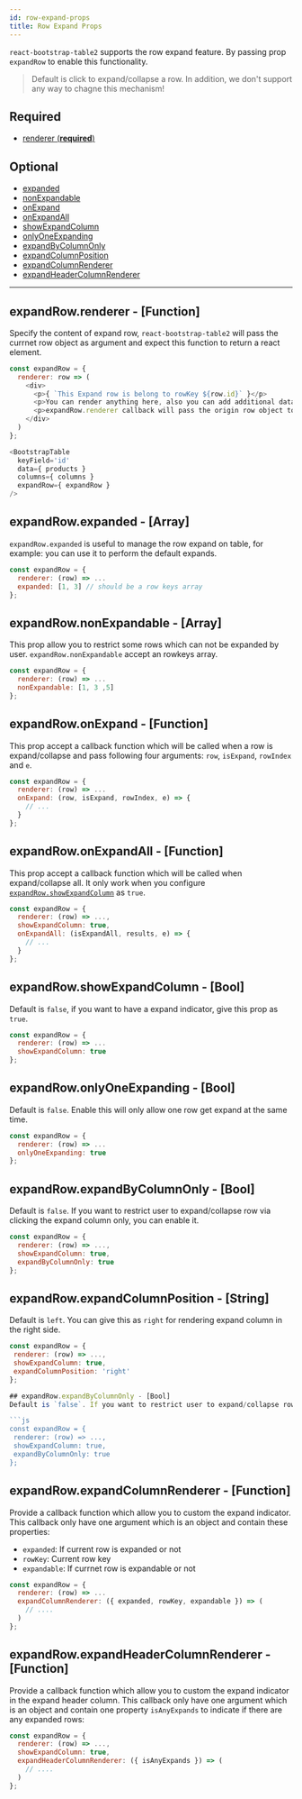 ```yaml
---
id: row-expand-props
title: Row Expand Props
---
```

`react-bootstrap-table2` supports the row expand feature. By passing prop `expandRow` to enable this functionality. 

> Default is click to expand/collapse a row. In addition, we don't support any way to chagne this mechanism!

## Required
* [renderer (**required**)](#expandrowrenderer-function)

## Optional
* [expanded](#expandrowexpanded-array)
* [nonExpandable](#expandrownonexpandable-array)
* [onExpand](#expandrowonexpand-function)
* [onExpandAll](#expandrowonexpandall-function)
* [showExpandColumn](#expandrowshowexpandcolumn-bool)
* [onlyOneExpanding](#expandrowonlyoneexpanding-bool)
* [expandByColumnOnly](#expandrowexpandbycolumnonly-bool)
* [expandColumnPosition](#expandrowexpandcolumnposition-string)
* [expandColumnRenderer](#expandrowexpandcolumnrenderer-function)
* [expandHeaderColumnRenderer](#expandrowexpandheadercolumnrenderer-function)

-----

## expandRow.renderer - [Function]

Specify the content of expand row, `react-bootstrap-table2` will pass the currnet row object as argument and expect this function to return a react element.


```js
const expandRow = {
  renderer: row => (
    <div>
      <p>{ `This Expand row is belong to rowKey ${row.id}` }</p>
      <p>You can render anything here, also you can add additional data on every row object</p>
      <p>expandRow.renderer callback will pass the origin row object to you</p>
    </div>
  )
};

<BootstrapTable
  keyField='id'
  data={ products }
  columns={ columns }
  expandRow={ expandRow }
/>
```


## expandRow.expanded - [Array]
`expandRow.expanded` is useful to manage the row expand on table, for example: you can use it to perform the default expands.

```js
const expandRow = {
  renderer: (row) => ...
  expanded: [1, 3] // should be a row keys array
};
```

## expandRow.nonExpandable - [Array]
This prop allow you to restrict some rows which can not be expanded by user. `expandRow.nonExpandable` accept an rowkeys array.

```js
const expandRow = {
  renderer: (row) => ...
  nonExpandable: [1, 3 ,5]
};
```

## expandRow.onExpand - [Function]
This prop accept a callback function which will be called when a row is expand/collapse and pass following four arguments:
`row`, `isExpand`, `rowIndex` and `e`.

```js
const expandRow = {
  renderer: (row) => ...
  onExpand: (row, isExpand, rowIndex, e) => {
    // ...
  }
};
```


## expandRow.onExpandAll - [Function]
This prop accept a callback function which will be called when expand/collapse all. It only work when you configure [`expandRow.showExpandColumn`](#expandrowshowexpandcolumn-bool) as `true`.

```js
const expandRow = {
  renderer: (row) => ...,
  showExpandColumn: true,
  onExpandAll: (isExpandAll, results, e) => {
    // ...
  }
};
```

## expandRow.showExpandColumn - [Bool]
Default is `false`, if you want to have a expand indicator, give this prop as `true`.

```js
const expandRow = {
  renderer: (row) => ...
  showExpandColumn: true
};
```

## expandRow.onlyOneExpanding - [Bool]
Default is `false`. Enable this will only allow one row get expand at the same time.

```js
const expandRow = {
  renderer: (row) => ...
  onlyOneExpanding: true
};
```

## expandRow.expandByColumnOnly - [Bool]
Default is `false`. If you want to restrict user to expand/collapse row via clicking the expand column only, you can enable it. 

```js
const expandRow = {
  renderer: (row) => ...,
  showExpandColumn: true,
  expandByColumnOnly: true
};
```

## expandRow.expandColumnPosition - [String]
Default is `left`. You can give this as `right` for rendering expand column in the right side.

 ```js
const expandRow = {
  renderer: (row) => ...,
  showExpandColumn: true,
  expandColumnPosition: 'right'
};

## expandRow.expandByColumnOnly - [Bool]
Default is `false`. If you want to restrict user to expand/collapse row via clicking the expand column only, you can enable it. 

```js
const expandRow = {
  renderer: (row) => ...,
  showExpandColumn: true,
  expandByColumnOnly: true
};
```

## expandRow.expandColumnRenderer - [Function]

Provide a callback function which allow you to custom the expand indicator. This callback only have one argument which is an object and contain these properties:
* `expanded`: If current row is expanded or not
* `rowKey`: Current row key
* `expandable`: If currnet row is expandable or not 


```js
const expandRow = {
  renderer: (row) => ...
  expandColumnRenderer: ({ expanded, rowKey, expandable }) => (
    // ....
  )
};
```


## expandRow.expandHeaderColumnRenderer - [Function]
Provide a callback function which allow you to custom the expand indicator in the expand header column. This callback only have one argument which is an object and contain one property `isAnyExpands` to indicate if there are any expanded rows:

```js
const expandRow = {
  renderer: (row) => ...,
  showExpandColumn: true,
  expandHeaderColumnRenderer: ({ isAnyExpands }) => (
    // ....
  )
};
```
